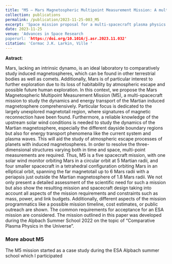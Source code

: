 ```yaml
---
title: "M5 — Mars Magnetospheric Multipoint Measurement Mission: A multi-spacecraft plasma physics mission to Mars"
collection: publications
permalink: /publication/2023-11-25-003_M5
excerpt: 'Space mission proposal for a multi-spacecraft plasma physics mission to Mars.'
date: 2023-11-25
venue: 'Advances in Space Research
paperurl: 'https://doi.org/10.1016/j.asr.2023.11.032'
citation: 'Cormac J.K. Larkin, Ville '
---
```



**Astract**:

Mars, lacking an intrinsic dynamo, is an ideal laboratory to comparatively study induced magnetospheres, which can be found in other terrestrial bodies as well as comets. Additionally, Mars is of particular interest to further exploration due to its loss of habitability by atmospheric escape and possible future human exploration. In this context, we propose the Mars Magnetospheric Multipoint Measurement Mission (M5), a multi-spacecraft mission to study the dynamics and energy transport of the Martian induced magnetosphere comprehensively. Particular focus is dedicated to the largely unexplored magnetotail region, where signatures of magnetic reconnection have been found. Furthermore, a reliable knowledge of the upstream solar wind conditions is needed to study the dynamics of the Martian magnetosphere, especially the different dayside boundary regions but also for energy transport phenomena like the current system and plasma waves. This will aid the study of atmospheric escape processes of planets with induced magnetospheres. In order to resolve the three-dimensional structures varying both in time and space, multi-point measurements are required. Thus, M5 is a five spacecraft mission, with one solar wind monitor orbiting Mars in a circular orbit at 5 Martian radii, and four smaller spacecraft in a tetrahedral configuration orbiting Mars in an elliptical orbit, spanning the far magnetotail up to 6 Mars radii with a periapsis just outside the Martian magnetosphere of 1.8 Mars radii. We not only present a detailed assessment of the scientific need for such a mission but also show the resulting mission and spacecraft design taking into account all aspects of the mission requirements and constraints such as mass, power, and link budgets. Additionally, different aspects of the mission programmatics like a possible mission timeline, cost estimates, or public outreach are shown. The common requirements for acceptance for an ESA mission are considered. The mission outlined in this paper was developed during the Alpbach Summer School 2022 on the topic of “Comparative Plasma Physics in the Universe”.

### More about M5

The M5 mission started as a case study during the ESA Alpbach summer school which I participated 